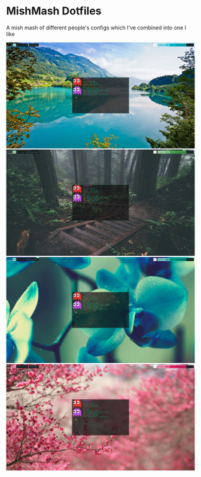 # MishMash Dotfiles

A mish mash of different people's configs which I've combined into one I like

![CyanScrot.png](Pictures/ScreenShots/CyanScrot.png)
![GreenScrot.png](Pictures/ScreenShots/GreenScrot.png)
![LightBlueScrot.png](Pictures/ScreenShots/LightBlueScrot.png)
![PinkScrot.png](Pictures/ScreenShots/PinkScrot.png)

